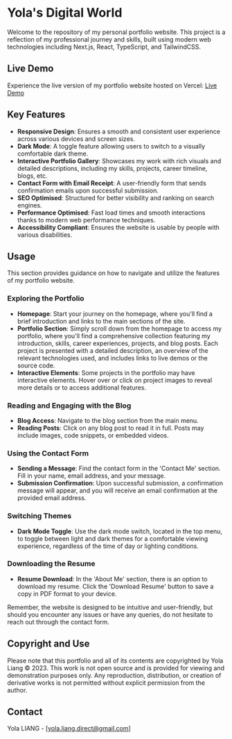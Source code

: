 # Yola's Digital World

Welcome to the repository of my personal portfolio website. This project is a reflection of my professional journey and skills, built using modern web technologies including Next.js, React, TypeScript, and TailwindCSS.

## Live Demo

Experience the live version of my portfolio website hosted on Vercel: [Live Demo](https://yolaliang.me/)

## Key Features

- **Responsive Design**: Ensures a smooth and consistent user experience across various devices and screen sizes.
- **Dark Mode**: A toggle feature allowing users to switch to a visually comfortable dark theme.
- **Interactive Portfolio Gallery**: Showcases my work with rich visuals and detailed descriptions, including my skills, projects, career timeline, blogs, etc.
- **Contact Form with Email Receipt**: A user-friendly form that sends confirmation emails upon successful submission.
- **SEO Optimised**: Structured for better visibility and ranking on search engines.
- **Performance Optimised**: Fast load times and smooth interactions thanks to modern web performance techniques.
- **Accessibility Compliant**: Ensures the website is usable by people with various disabilities.

## Usage

This section provides guidance on how to navigate and utilize the features of my portfolio website.

### Exploring the Portfolio

- **Homepage**: Start your journey on the homepage, where you'll find a brief introduction and links to the main sections of the site.
- **Portfolio Section**: Simply scroll down from the homepage to access my portfolio, where you'll find a comprehensive collection featuring my introduction, skills, career experiences, projects, and blog posts. Each project is presented with a detailed description, an overview of the relevant technologies used, and includes links to live demos or the source code.
- **Interactive Elements**: Some projects in the portfolio may have interactive elements. Hover over or click on project images to reveal more details or to access additional features.

### Reading and Engaging with the Blog

- **Blog Access**: Navigate to the blog section from the main menu.
- **Reading Posts**: Click on any blog post to read it in full. Posts may include images, code snippets, or embedded videos.

### Using the Contact Form

- **Sending a Message**: Find the contact form in the 'Contact Me' section. Fill in your name, email address, and your message.
- **Submission Confirmation**: Upon successful submission, a confirmation message will appear, and you will receive an email confirmation at the provided email address.

### Switching Themes

- **Dark Mode Toggle**: Use the dark mode switch, located in the top menu, to toggle between light and dark themes for a comfortable viewing experience, regardless of the time of day or lighting conditions.

### Downloading the Resume

- **Resume Download**: In the 'About Me' section, there is an option to download my resume. Click the 'Download Resume' button to save a copy in PDF format to your device.

Remember, the website is designed to be intuitive and user-friendly, but should you encounter any issues or have any queries, do not hesitate to reach out through the contact form.

## Copyright and Use

Please note that this portfolio and all of its contents are copyrighted by Yola Liang © 2023. This work is not open source and is provided for viewing and demonstration purposes only. Any reproduction, distribution, or creation of derivative works is not permitted without explicit permission from the author.

## Contact

Yola LIANG - [[yola.liang.direct@gmail.com](mailto:your-email@example.com)]
